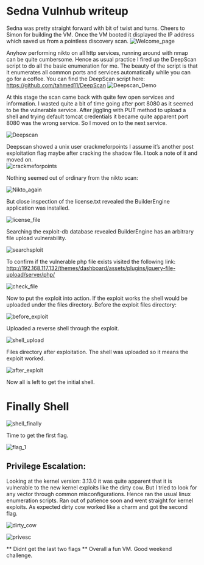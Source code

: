 # Sedna Vulnhub writeup
Sedna was pretty straight forward with bit of twist and turns. Cheers to Simon for building the VM. 
Once the VM booted it displayed the IP address which saved us from a pointless discovery scan. 
 ![Welcome_page](/img/1.png)
 
Anyhow performing nikto on all http services, running around with nmap can be quite cumbersome. Hence as usual practice I fired up the DeepScan script to do all the basic enumeration for me. The beauty of the script is that it enumerates all common ports and services automatically while you can go for a coffee. You can find the DeepScan script here: https://github.com/tahmed11/DeepScan
 ![Deepscan_Demo](/img/2.png)
 
At this stage the scan came back with quite few open services and information. I wasted quite a bit of time going after port 8080 as it seemed to be the vulnerable service. After jiggling with PUT method to upload a shell and trying default tomcat credentials it became quite apparent port 8080 was the wrong service. So I moved on to the next service. 

  ![Deepscan](/img/3.png)
  
Deepscan showed a unix user crackmeforpoints I assume it’s another post exploitation flag maybe after cracking the shadow file. I took a note of it and moved on.  
 ![crackmeforpoints](/img/4.png)
 
 Nothing seemed out of ordinary from the nikto scan:
 
 ![Nikto_again](/img/5.png)
 
But close inspection of the license.txt revealed the BuilderEngine application was installed.

 ![license_file](/img/6.png)
 
Searching the exploit-db database revealed BuilderEngine has an arbitrary file upload vulnerability. 

![searchsploit](/img/7.png)

To confirm if the vulnerable php file exists visited the following link: http://192.168.117.132/themes/dashboard/assets/plugins/jquery-file-upload/server/php/ 

![check_file](/img/8.png)

Now to put the exploit into action. If the exploit works the shell would be uploaded under the files directory. Before the exploit files directory:

![before_exploit](/img/9.png)

Uploaded a reverse shell through the exploit.

 ![shell_upload](/img/10.png)
 
Files directory after exploitation. The shell was uploaded so it means the exploit worked.

  ![after_exploit](/img/11.png)
  
Now all is left to get the initial shell.
# Finally Shell

  ![shell_finally](/img/12.png)
  
Time to get the first flag.

   ![flag_1](/img/13.png)
 
## Privilege Escalation:
Looking at the kernel version: 3.13.0 it was quite apparent that it is vulnerable to the new kernel exploits like the dirty cow. But I tried to look for any vector through common misconfigurations. Hence ran the usual linux enumeration scripts. Ran out of patience soon and went straight for kernel exploits.  As expected dirty cow worked like a charm and got the second flag.

 ![dirty_cow](/img/14.png)
  
  ![privesc](/img/15.png)
  
  ** Didnt get the last two flags **
  Overall a fun VM. Good weekend challenge. 
   
